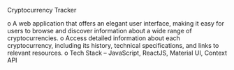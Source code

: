 Cryptocurrency Tracker 

o A web application that offers an elegant user interface, making it easy for users to browse and discover information about a wide range of cryptocurrencies.
o Access detailed information about each cryptocurrency, including its history, technical specifications, and links to relevant resources.
o Tech Stack – JavaScript, ReactJS, Material UI, Context API

